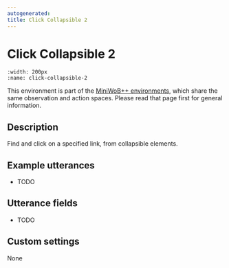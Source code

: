 ```yaml
---
autogenerated:
title: Click Collapsible 2
---
```


# Click Collapsible 2

```{figure} ../../_static/videos/miniwob/click-collapsible-2.gif 
:width: 200px
:name: click-collapsible-2
```

This environment is part of the <a href='..'>MiniWoB++ environments</a>, which share the same observation and action spaces. Please read that page first for general information.

## Description

Find and click on a specified link, from collapsible elements.

## Example utterances

* TODO

## Utterance fields

* TODO

## Custom settings

None
